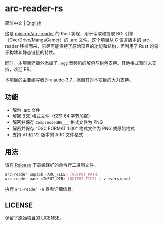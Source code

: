 # arc-reader-rs

简体中文 | [English](./README-en.md)

这是 [minirop/arc-reader](https://github.com/minirop/arc-reader) 的 Rust 实现，用于读取和提取 BGI 引擎（OverDrive/MangaGamer）的 .arc 文件。这个项目从 C 语言版本的 arc-reader 移植而来，它尽可能保持了原始项目的功能和结构，但利用了 Rust 的易于构建和静态链接的特性。

同时，本项目还额外添加了 `.ogg` 音频包的解包与封包支持。其他格式暂时未支持，欢迎 PR。

本项目的主要编写者为 claude-3.7，感谢其对本项目的大力支持。

## 功能

- 解包 .arc 文件
- 解密 BSE 格式文件（仅前 64 字节加密）
- 解密并保存 `CompressedBG___` 格式文件为 PNG
- 解密并保存 "DSC FORMAT 1.00" 格式文件为 PNG 或原始格式
- 支持 V1 和 V2 版本的 ARC 文件格式

## 用法

请在 [Release](https://github.com/lxl66566/arc-reader-rs/releases/) 下载编译好的命令行二进制文件。

```sh
arc-reader unpack <ARC_FILE> [OUTPUT_PATH]
arc-reader pack <INPUT_DIR> [OUTPUT_FILE] [-v <version>]
```

执行 `arc-reader -h` 查看详细信息。

## LICENSE

保留了[原始项目的 LICENSE](./licence.txt)。
